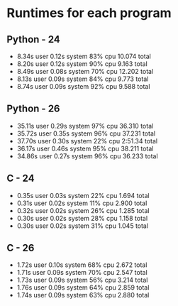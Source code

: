 # Runtimes for each program

## Python - 24
- 8.34s user 0.12s system 83% cpu 10.074 total
- 8.20s user 0.12s system 90% cpu 9.163 total
- 8.49s user 0.08s system 70% cpu 12.202 total
- 8.13s user 0.09s system 84% cpu 9.773 total
- 8.74s user 0.09s system 92% cpu 9.588 total

## Python - 26
- 35.11s user 0.29s system 97% cpu 36.310 total
- 35.72s user 0.35s system 96% cpu 37.231 total
- 37.70s user 0.30s system 22% cpu 2:51.34 total
- 36.17s user 0.46s system 95% cpu 38.211 total
- 34.86s user 0.27s system 96% cpu 36.233 total

## C - 24
- 0.35s user 0.03s system 22% cpu 1.694 total
- 0.31s user 0.02s system 11% cpu 2.900 total
- 0.32s user 0.02s system 26% cpu 1.285 total
- 0.30s user 0.02s system 28% cpu 1.158 total
- 0.30s user 0.02s system 31% cpu 1.045 total

## C - 26
- 1.72s user 0.10s system 68% cpu 2.672 total
- 1.71s user 0.09s system 70% cpu 2.547 total
- 1.73s user 0.09s system 56% cpu 3.214 total
- 1.76s user 0.09s system 64% cpu 2.859 total
- 1.74s user 0.09s system 63% cpu 2.880 total